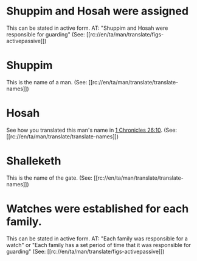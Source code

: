 # Shuppim and Hosah were assigned

This can be stated in active form. AT: "Shuppim and Hosah were responsible for guarding" (See: [[rc://en/ta/man/translate/figs-activepassive]])

# Shuppim

This is the name of a man. (See: [[rc://en/ta/man/translate/translate-names]])

# Hosah

See how you translated this man's name in [1 Chronicles 26:10](./10.md). (See: [[rc://en/ta/man/translate/translate-names]])

# Shalleketh

This is the name of the gate. (See: [[rc://en/ta/man/translate/translate-names]])

# Watches were established for each family.

This can be stated in active form. AT: "Each family was responsible for a watch" or "Each family has a set period of time that it was responsible for guarding" (See: [[rc://en/ta/man/translate/figs-activepassive]])

